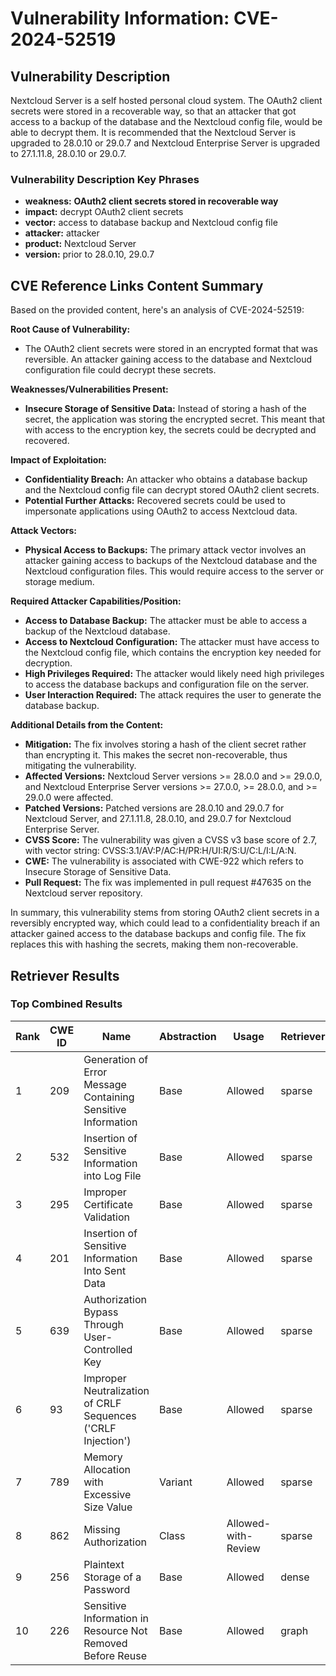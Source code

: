 # Vulnerability Information: CVE-2024-52519

## Vulnerability Description
Nextcloud Server is a self hosted personal cloud system. The OAuth2 client secrets were stored in a recoverable way, so that an attacker that got access to a backup of the database and the Nextcloud config file, would be able to decrypt them. It is recommended that the Nextcloud Server is upgraded to 28.0.10 or 29.0.7 and Nextcloud Enterprise Server is upgraded to 27.1.11.8, 28.0.10 or 29.0.7.

### Vulnerability Description Key Phrases
- **weakness:** **OAuth2 client secrets stored in recoverable way**
- **impact:** decrypt OAuth2 client secrets
- **vector:** access to database backup and Nextcloud config file
- **attacker:** attacker
- **product:** Nextcloud Server
- **version:** prior to 28.0.10, 29.0.7

## CVE Reference Links Content Summary
Based on the provided content, here's an analysis of CVE-2024-52519:

**Root Cause of Vulnerability:**

- The OAuth2 client secrets were stored in an encrypted format that was reversible. An attacker gaining access to the database and Nextcloud configuration file could decrypt these secrets.

**Weaknesses/Vulnerabilities Present:**

- **Insecure Storage of Sensitive Data:**  Instead of storing a hash of the secret, the application was storing the encrypted secret. This meant that with access to the encryption key, the secrets could be decrypted and recovered.

**Impact of Exploitation:**

- **Confidentiality Breach:** An attacker who obtains a database backup and the Nextcloud config file can decrypt stored OAuth2 client secrets.
- **Potential Further Attacks:** Recovered secrets could be used to impersonate applications using OAuth2 to access Nextcloud data.

**Attack Vectors:**

- **Physical Access to Backups:** The primary attack vector involves an attacker gaining access to backups of the Nextcloud database and the Nextcloud configuration files. This would require access to the server or storage medium.

**Required Attacker Capabilities/Position:**

- **Access to Database Backup:** The attacker must be able to access a backup of the Nextcloud database.
- **Access to Nextcloud Configuration:** The attacker must have access to the Nextcloud config file, which contains the encryption key needed for decryption.
- **High Privileges Required:** The attacker would likely need high privileges to access the database backups and configuration file on the server.
- **User Interaction Required:** The attack requires the user to generate the database backup.

**Additional Details from the Content:**

- **Mitigation:** The fix involves storing a hash of the client secret rather than encrypting it. This makes the secret non-recoverable, thus mitigating the vulnerability.
- **Affected Versions:** Nextcloud Server versions >= 28.0.0 and >= 29.0.0, and Nextcloud Enterprise Server versions >= 27.0.0, >= 28.0.0, and >= 29.0.0 were affected.
- **Patched Versions:** Patched versions are 28.0.10 and 29.0.7 for Nextcloud Server, and 27.1.11.8, 28.0.10, and 29.0.7 for Nextcloud Enterprise Server.
- **CVSS Score:** The vulnerability was given a CVSS v3 base score of 2.7, with vector string: CVSS:3.1/AV:P/AC:H/PR:H/UI:R/S:U/C:L/I:L/A:N.
- **CWE:**  The vulnerability is associated with CWE-922 which refers to Insecure Storage of Sensitive Data.
- **Pull Request:** The fix was implemented in pull request #47635 on the Nextcloud server repository.

In summary, this vulnerability stems from storing OAuth2 client secrets in a reversibly encrypted way, which could lead to a confidentiality breach if an attacker gained access to the database backups and config file. The fix replaces this with hashing the secrets, making them non-recoverable.

## Retriever Results

### Top Combined Results

| Rank | CWE ID | Name | Abstraction | Usage  | Retrievers | Individual Scores |
|------|--------|------|-------------|-------|------------|-------------------|
| 1 | 209 | Generation of Error Message Containing Sensitive Information | Base | Allowed | sparse | 0.538 |
| 2 | 532 | Insertion of Sensitive Information into Log File | Base | Allowed | sparse | 0.532 |
| 3 | 295 | Improper Certificate Validation | Base | Allowed | sparse | 0.462 |
| 4 | 201 | Insertion of Sensitive Information Into Sent Data | Base | Allowed | sparse | 0.462 |
| 5 | 639 | Authorization Bypass Through User-Controlled Key | Base | Allowed | sparse | 0.459 |
| 6 | 93 | Improper Neutralization of CRLF Sequences ('CRLF Injection') | Base | Allowed | sparse | 0.456 |
| 7 | 789 | Memory Allocation with Excessive Size Value | Variant | Allowed | sparse | 0.454 |
| 8 | 862 | Missing Authorization | Class | Allowed-with-Review | sparse | 0.453 |
| 9 | 256 | Plaintext Storage of a Password | Base | Allowed | dense | 0.462 |
| 10 | 226 | Sensitive Information in Resource Not Removed Before Reuse | Base | Allowed | graph | 0.002 |

